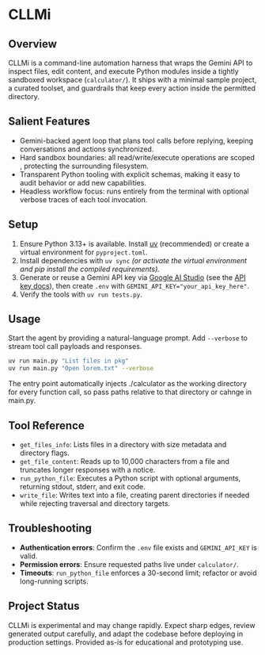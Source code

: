CLLMi
=====

Overview
--------
CLLMi is a command-line automation harness that wraps the Gemini API to inspect files, edit content, and execute Python modules inside a tightly sandboxed workspace (`calculator/`). It ships with a minimal sample project, a curated toolset, and guardrails that keep every action inside the permitted directory.

Salient Features
----------------
- Gemini-backed agent loop that plans tool calls before replying, keeping conversations and actions synchronized.
- Hard sandbox boundaries: all read/write/execute operations are scoped , protecting the surrounding filesystem.
- Transparent Python tooling with explicit schemas, making it easy to audit behavior or add new capabilities.
- Headless workflow focus: runs entirely from the terminal with optional verbose traces of each tool invocation.

Setup
-----
1. Ensure Python 3.13+ is available. Install [uv](https://docs.astral.sh/uv/) (recommended) or create a virtual environment for `pyproject.toml`.
2. Install dependencies with `uv sync` *(or activate the virtual environment and pip install the compiled requirements).* 
3. Generate or reuse a Gemini API key via [Google AI Studio](https://aistudio.google.com/) (see the [API key docs](https://ai.google.dev/gemini-api/docs/api-key)), then create `.env` with `GEMINI_API_KEY="your_api_key_here"`.
4. Verify the tools with `uv run tests.py`.

Usage
-----
Start the agent by providing a natural-language prompt. Add `--verbose` to stream tool call payloads and responses.

```bash
uv run main.py "List files in pkg"
uv run main.py "Open lorem.txt" --verbose
```

The entry point automatically injects ./calculator as the working directory for every function call, so pass paths relative to that directory or cahnge in main.py.

Tool Reference
--------------
- `get_files_info`: Lists files in a directory with size metadata and directory flags.
- `get_file_content`: Reads up to 10,000 characters from a file and truncates longer responses with a notice.
- `run_python_file`: Executes a Python script with optional arguments, returning stdout, stderr, and exit code.
- `write_file`: Writes text into a file, creating parent directories if needed while rejecting traversal and directory targets.


Troubleshooting
---------------
- **Authentication errors**: Confirm the `.env` file exists and `GEMINI_API_KEY` is valid.
- **Permission errors**: Ensure requested paths live under `calculator/`.
- **Timeouts**: `run_python_file` enforces a 30-second limit; refactor or avoid long-running scripts.

Project Status
--------------
CLLMi is experimental and may change rapidly. Expect sharp edges, review generated output carefully, and adapt the codebase before deploying in production settings. Provided as-is for educational and prototyping use.


